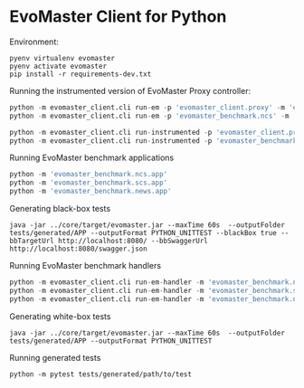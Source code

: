# EvoMaster Client for Python

Environment:
```
pyenv virtualenv evomaster
pyenv activate evomaster
pip install -r requirements-dev.txt
```

Running the instrumented version of EvoMaster Proxy controller:
```python
python -m evomaster_client.cli run-em -p 'evomaster_client.proxy' -m 'evomaster_client.proxy.em_app'
python -m evomaster_client.cli run-em -p 'evomaster_benchmark.ncs' -m 'evomaster_benchmark.ncs.app'
```
```python
python -m evomaster_client.cli run-instrumented -p 'evomaster_client.proxy' -m 'evomaster_client.proxy.em_app'
python -m evomaster_client.cli run-instrumented -p 'evomaster_benchmark.ncs' -m 'evomaster_benchmark.ncs.app'
```

Running EvoMaster benchmark applications
```python
python -m 'evomaster_benchmark.ncs.app'
python -m 'evomaster_benchmark.scs.app'
python -m 'evomaster_benchmark.news.app'
```

Generating black-box tests
```
java -jar ../core/target/evomaster.jar --maxTime 60s  --outputFolder tests/generated/APP --outputFormat PYTHON_UNITTEST --blackBox true --bbTargetUrl http://localhost:8080/ --bbSwaggerUrl http://localhost:8080/swagger.json
```

Running EvoMaster benchmark handlers
```python
python -m evomaster_client.cli run-em-handler -m 'evomaster_benchmark.ncs.em_handler' -c 'EMHandler'
python -m evomaster_client.cli run-em-handler -m 'evomaster_benchmark.scs.em_handler' -c 'EMHandler'
python -m evomaster_client.cli run-em-handler -m 'evomaster_benchmark.news.em_handler' -c 'EMHandler'
```

Generating white-box tests
```
java -jar ../core/target/evomaster.jar --maxTime 60s  --outputFolder tests/generated/APP --outputFormat PYTHON_UNITTEST
```

Running generated tests
```
python -m pytest tests/generated/path/to/test
```

